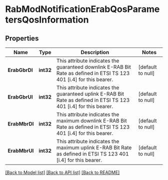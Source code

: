 # RabModNotificationErabQosParametersQosInformation

## Properties
Name | Type | Description | Notes
------------ | ------------- | ------------- | -------------
**ErabGbrDl** | **int32** | This attribute indicates the guaranteed downlink E-RAB Bit Rate as defined in ETSI TS 123 401 [i.4] for this bearer. | [default to null]
**ErabGbrUl** | **int32** | This attribute indicates the guaranteed uplink E-RAB Bit Rate as defined in ETSI TS 123 401 [i.4] for this bearer. | [default to null]
**ErabMbrDl** | **int32** | This attribute indicates the maximum downlink E-RAB Bit Rate as defined in ETSI TS 123 401 [i.4] for this bearer. | [default to null]
**ErabMbrUl** | **int32** | This attribute indicates the maximum uplink E-RAB Bit Rate as defined in ETSI TS 123 401 [i.4] for this bearer. | [default to null]

[[Back to Model list]](../README.md#documentation-for-models) [[Back to API list]](../README.md#documentation-for-api-endpoints) [[Back to README]](../README.md)


